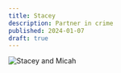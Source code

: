 ```yaml
---
title: Stacey
description: Partner in crime
published: 2024-01-07
draft: true
---
```


![Stacey and Micah](/img/stacey-and-micah.webp)
